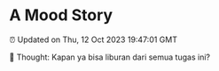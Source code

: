 # A Mood Story

⏰ Updated on Thu, 12 Oct 2023 19:47:01 GMT

💭 Thought: Kapan ya bisa liburan dari semua tugas ini?

